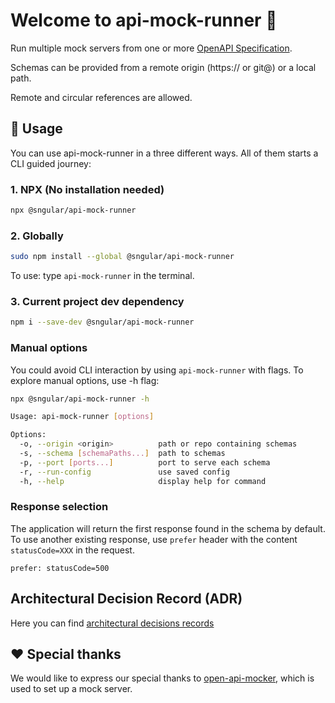 # Welcome to api-mock-runner 👋

Run multiple mock servers from one or more [OpenAPI Specification](https://www.openapis.org/).

Schemas can be provided from a remote origin (https:// or git@) or a local path.

Remote and circular references are allowed.

## 📘 Usage

You can use api-mock-runner in a three different ways. All of them starts a CLI guided journey:

### 1. NPX (No installation needed)

```sh
npx @sngular/api-mock-runner
```

### 2. Globally

```sh
sudo npm install --global @sngular/api-mock-runner
```

To use: type `api-mock-runner` in the terminal.

### 3. Current project dev dependency

```sh
npm i --save-dev @sngular/api-mock-runner
```

### Manual options

You could avoid CLI interaction by using `api-mock-runner` with flags.
To explore manual options, use -h flag:

```sh
npx @sngular/api-mock-runner -h
```

```sh
Usage: api-mock-runner [options]

Options:
  -o, --origin <origin>          path or repo containing schemas
  -s, --schema [schemaPaths...]  path to schemas
  -p, --port [ports...]          port to serve each schema
  -r, --run-config               use saved config
  -h, --help                     display help for command
```

### Response selection

The application will return the first response found in the schema by default. To use another existing response, use `prefer` header with the content `statusCode=XXX` in the request.

```
prefer: statusCode=500
```

## Architectural Decision Record (ADR)

Here you can find [architectural decisions records](docs/adr/)

## ❤️ Special thanks

We would like to express our special thanks to [open-api-mocker](https://github.com/jormaechea/open-api-mocker), which is used to set up a mock server.
